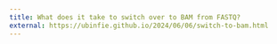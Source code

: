 ```yaml
---
title: What does it take to switch over to BAM from FASTQ?
external: https://ubinfie.github.io/2024/06/06/switch-to-bam.html
---
```

